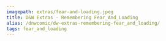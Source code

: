 ```yaml
---
imagepath: extras/fear-and-loading.jpeg
title: D&W Extras - Remembering Fear_And_Loading
alias: /dnwcomic/dw-extras-remembering-fear_and_loading/
tags: fear_and_loading
---
```

